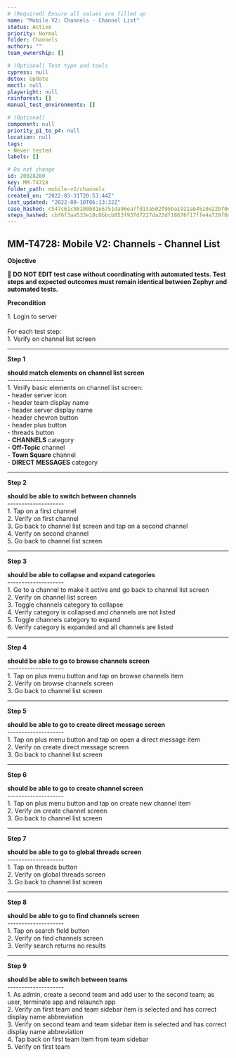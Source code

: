 ```yaml
---
# (Required) Ensure all values are filled up
name: "Mobile V2: Channels - Channel List"
status: Active
priority: Normal
folder: Channels
authors: ""
team_ownership: []

# (Optional) Test type and tools
cypress: null
detox: Update
mmctl: null
playwright: null
rainforest: []
manual_test_environments: []

# (Optional)
component: null
priority_p1_to_p4: null
location: null
tags: 
- Never tested
labels: []

# Do not change
id: 20028280
key: MM-T4728
folder_path: mobile-v2/channels
created_on: "2022-03-31T20:53:44Z"
last_updated: "2022-09-10T06:13:32Z"
case_hashed: c547c61c98100b81e6751da96ea7fd13a502f95ba1921ab4510e22bf0e9d2b12703dfb6a55c75a41c1b87241a0a2d47a
steps_hashed: cbf6f3aa533e18c0bbcb853f937d7227da22df18676f17ffe4a729f0df53847e31d57fbe3233cb90b8cdd7ce5b74590a
---
```


## MM-T4728: Mobile V2: Channels - Channel List

**Objective**

**🛑 DO NOT EDIT test case without coordinating with automated tests. Test steps and expected outcomes must remain identical between Zephyr and automated tests.**

**Precondition**

1\. Login to server\
\
For each test step:\
1\. Verify on channel list screen

---

**Step 1**

**should match elements on channel list screen**\
\--------------------\
1\. Verify basic elements on channel list screen:\
\- header server icon\
\- header team display name\
\- header server display name\
\- header chevron button\
\- header plus button\
\- threads button\
\- **CHANNELS** category\
\- **Off-Topic** channel\
\- **Town Square** channel\
\- **DIRECT MESSAGES** category

---

**Step 2**

**should be able to switch between channels**\
\--------------------\
1\. Tap on a first channel\
2\. Verify on first channel\
3\. Go back to channel list screen and tap on a second channel\
4\. Verify on second channel\
5\. Go back to channel list screen

---

**Step 3**

**should be able to collapse and expand categories**\
\--------------------\
1\. Go to a channel to make it active and go back to channel list screen\
2\. Verify on channel list screen\
3\. Toggle channels category to collapse\
4\. Verify category is collapsed and channels are not listed\
5\. Toggle channels category to expand\
6\. Verify category is expanded and all channels are listed

---

**Step 4**

**should be able to go to browse channels screen**\
\--------------------\
1\. Tap on plus menu button and tap on browse channels item\
2\. Verify on browse channels screen\
3\. Go back to channel list screen

---

**Step 5**

**should be able to go to create direct message screen**\
\--------------------\
1\. Tap on plus menu button and tap on open a direct message item\
2\. Verify on create direct message screen\
3\. Go back to channel list screen

---

**Step 6**

**should be able to go to create channel screen**\
\--------------------\
1\. Tap on plus menu button and tap on create new channel item\
2\. Verify on create channel screen\
3\. Go back to channel list screen

---

**Step 7**

**should be able to go to global threads screen**\
\--------------------\
1\. Tap on threads button\
2\. Verify on global threads screen\
3\. Go back to channel list screen

---

**Step 8**

**should be able to go to find channels screen**\
\--------------------\
1\. Tap on search field button\
2\. Verify on find channels screen\
3\. Verify search returns no results

---

**Step 9**

**should be able to switch between teams**\
\--------------------\
1\. As admin, create a second team and add user to the second team; as user, terminate app and relaunch app\
2\. Verify on first team and team sidebar item is selected and has correct display name abbreviation\
3\. Verify on second team and team sidebar item is selected and has correct display name abbreviation\
4\. Tap back on first team item from team sidebar\
5\. Verify on first team
